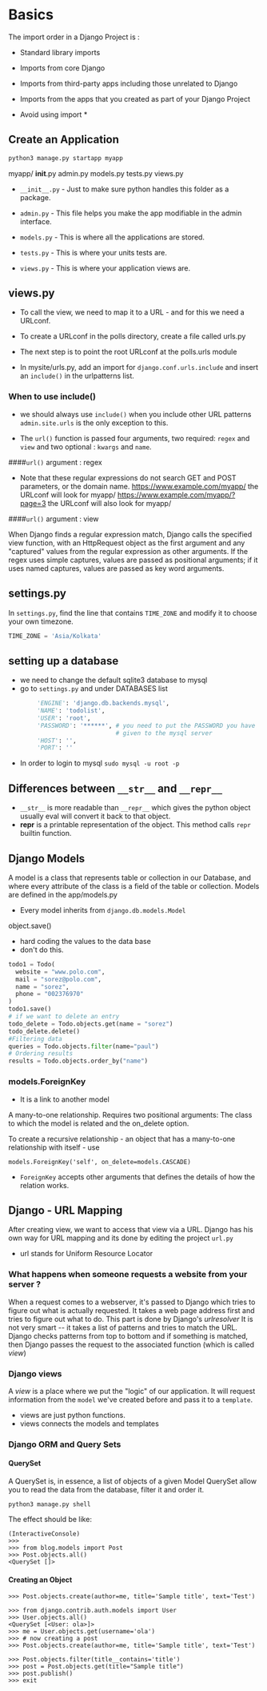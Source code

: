 # Basics

The import order in a Django Project is :

* Standard library imports
* Imports from core Django
* Imports from third-party apps including those unrelated to Django
* Imports from the apps that you created as part of your Django Project

* Avoid using import *

## Create an Application

```bash
python3 manage.py startapp myapp
```

  myapp/
    __init__.py
    admin.py
    models.py
    tests.py
    views.py

* `__init__.py` - Just to make sure python handles this folder as a package.

* `admin.py` - This file helps you make the app modifiable in the admin interface.

* `models.py` - This is where all the applications are stored.

* `tests.py` - This is where your units tests are.

* `views.py` - This is where your application views are.

## views.py

* To call the view, we need to map it to a URL - and for this we need
  a URLconf.

* To create a URLconf in the polls directory, create a file called urls.py

* The next step is to point the root URLconf at the polls.urls module

* In mysite/urls.py, add an import for `django.conf.urls.include` and
  insert an `include()` in the urlpatterns list.

### When to use include()

* we should always use `include()` when you include other URL patterns
  `admin.site.urls` is the only exception to this.

* The `url()` function is passed four arguments, two required: `regex` and `view`
  and two optional : `kwargs` and `name`.

####`url()` argument : regex

* Note that these regular expressions do not search GET and POST parameters, or the
  domain name.
  https://www.example.com/myapp/ the URLconf will look for myapp/
  https://www.example.com/myapp/?page=3 the URLconf will also look for myapp/

####`url()` argument : view

When Django finds a regular expression match, Django calls the specified view 
function, with an HttpRequest object as the first argument and any "captured"
values from the regular expression as other arguments. If the regex uses simple
captures, values are passed as positional arguments; if it uses named captures, 
values are passed as key word arguments.

## settings.py

In `settings.py`, find the line that contains `TIME_ZONE` and modify
it to choose your own timezone.

```python
TIME_ZONE = 'Asia/Kolkata'
```

## setting up a database

* we need to change the default sqlite3 database to mysql
* go to `settings.py` and under DATABASES list

```python
        'ENGINE': 'django.db.backends.mysql',
        'NAME': 'todolist',
        'USER': 'root',
        'PASSWORD': '******', # you need to put the PASSWORD you have
                              # given to the mysql server
        'HOST': '',
        'PORT': ''
```

* In order to login to mysql
    `sudo mysql -u root -p`


## Differences between `__str__` and `__repr__`

* `__str__` is more readable than `__repr__` which gives the python object
  usually eval will convert it back to that object.
* __repr__ is a printable representation of the object. 
  This method calls `repr` builtin function.

## Django Models

A model is a class that represents table or collection in our Database,
and where every attribute of the class is a field of the table or collection.
Models are defined in the app/models.py

* Every model inherits from  `django.db.models.Model`

object.save()

* hard coding the values to the data base
* don't do this.

```python
todo1 = Todo(
  website = "www.polo.com",
  mail = "sorez@polo.com",
  name = "sorez",
  phone = "002376970"
)
todo1.save()
# if we want to delete an entry
todo_delete = Todo.objects.get(name = "sorez")
todo_delete.delete()
#Filtering data
queries = Todo.objects.filter(name="paul")
# Ordering results
results = Todo.objects.order_by("name")
```

### models.ForeignKey

* It is a link to another model

A many-to-one relationship. Requires two positional arguments: The class
to which the model is related and the on_delete option.

To create a recursive relationship - an object that has a many-to-one
relationship with itself - use

`models.ForeignKey('self', on_delete=models.CASCADE)`

* `ForeignKey` accepts other arguments that defines the details of how the 
  relation works.


## Django - URL Mapping

After creating view, we want to access that view via a URL.
Django has his own way for URL mapping and its done by editing the project
`url.py`

* url stands for Uniform Resource Locator

### What happens when someone requests a website from your server ?

When a request comes to a webserver, it's passed to Django which tries to
figure out what is actually requested. It takes a web page address first
and tries to figure out what to do. This part is done by Django's _urlresolver_
It is not very smart -- it takes a list of patterns and tries to match
the URL. Django checks patterns from top to bottom and if something is 
matched, then Django passes the request to the associated function 
(which is called *view*)


### Django views

A _view_ is a place where we put the "logic" of our application. It will request 
information from the `model` we've created before and pass it to a `template`.
* views are just python functions.
* views connects the models and templates

### Django ORM and Query Sets

#### QuerySet

A QuerySet is, in essence, a list of objects of a given Model
QuerySet allow you to read the data from the database, filter it and order it.

`python3 manage.py shell`

The effect should be like:
```python3
(InteractiveConsole)
>>>
>>> from blog.models import Post
>>> Post.objects.all()
<QuerySet []>
```

#### Creating an Object

```python3
>>> Post.objects.create(author=me, title='Sample title', text='Test')

>>> from django.contrib.auth.models import User
>>> User.objects.all()
<QuerySet [<User: ola>]>
>>> me = User.objects.get(username='ola')
>>> # now creating a post
>>> Post.objects.create(author=me, title='Sample title', text='Test')

>>> Post.objects.filter(title__contains='title')
>>> post = Post.objects.get(title="Sample title")
>>> post.publish()
>>> exit
```
